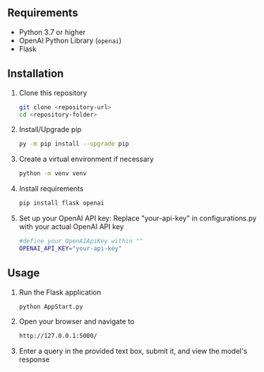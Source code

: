 ## Requirements
- Python 3.7 or higher
- OpenAI Python Library (`openai`)
- Flask

## Installation
1. Clone this repository
   ```bash
   git clone <repository-url>
   cd <repository-folder>

2. Install/Upgrade pip
   ```bash
   py -m pip install --upgrade pip

3. Create a virtual environment if necessary
   ```bash
   python -m venv venv

4. Install requirements
   ```bash
   pip install flask openai

5. Set up your OpenAI API key: Replace "your-api-key" in configurations.py with your actual OpenAI API key
   ```bash
   #define your OpenAIApiKey within ""
   OPENAI_API_KEY="your-api-key"

## Usage
1. Run the Flask application
   ```bash
   python AppStart.py

2. Open your browser and navigate to
   ```bash
   http://127.0.0.1:5000/
   
3. Enter a query in the provided text box, submit it, and view the model's response